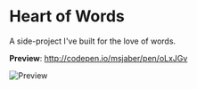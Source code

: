 # Heart of Words

A side-project I've built for the love of words.

**Preview**: http://codepen.io/msjaber/pen/oLxJGv


![Preview](https://scontent-fra3-1.cdninstagram.com/t51.2885-15/s750x750/sh0.08/e35/13392838_1694544717475541_204074886_n.jpg "Preview")
